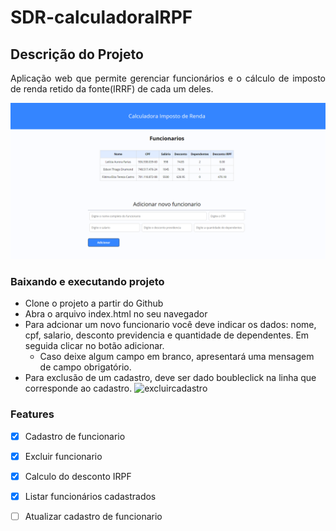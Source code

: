 # SDR-calculadoraIRPF

## Descrição do Projeto
<p align="justify"> Aplicação web que permite gerenciar funcionários e o cálculo de imposto de renda retido da fonte(IRRF) de cada um deles. </p>
<p align="center">
  <img src="assets/Screenshot_4.png">
</p>

### Baixando e executando projeto

- Clone o projeto a partir do Github
- Abra o arquivo index.html no seu navegador
- Para adcionar um novo funcionario você deve indicar os dados: nome, cpf, salario, desconto previdencia e quantidade de dependentes. Em seguida clicar no botão adicionar.
  - Caso deixe algum campo em branco, apresentará uma mensagem de campo obrigatório.
- Para exclusão de um cadastro, deve ser dado boubleclick na linha que corresponde ao cadastro.
![excluircadastro](https://user-images.githubusercontent.com/47996115/123437234-d41e2e80-d5a5-11eb-93b0-0d31c461b281.gif)


### Features

- [x] Cadastro de funcionario
- [x] Excluir funcionario
- [x] Calculo do desconto IRPF
- [x] Listar funcionários cadastrados
- [ ] Atualizar cadastro de funcionario





